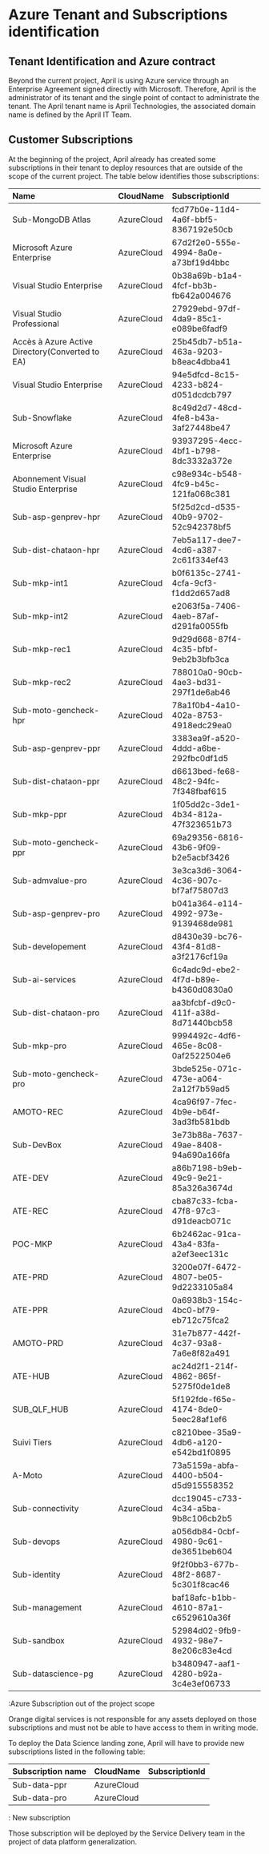 
# Azure Tenant and Subscriptions identification

## Tenant Identification and Azure contract

Beyond the current project, April is using Azure service through an Enterprise Agreement signed directly with Microsoft. Therefore, April is the administrator of its tenant and the single point of contact to administrate the tenant. The April tenant name is April Technologies, the associated domain name is defined by the April IT Team.

## Customer Subscriptions

At the beginning of the project, April already has created some subscriptions in their tenant to deploy resources that are outside of the scope of the current project.
The table below identifies those subscriptions:

| Name                                            | CloudName  | SubscriptionId                       |
| :---------------------------------------------- | :--------- | :----------------------------------- |
| Sub-MongoDB Atlas                               | AzureCloud | fcd77b0e-11d4-4a6f-bbf5-8367192e50cb |
| Microsoft Azure Enterprise                      | AzureCloud | 67d2f2e0-555e-4994-8a0e-a73bf19d4bbc |
| Visual Studio Enterprise                        | AzureCloud | 0b38a69b-b1a4-4fcf-bb3b-fb642a004676 |
| Visual Studio Professional                      | AzureCloud | 27929ebd-97df-4da9-85c1-e089be6fadf9 |
| Accès à Azure Active Directory(Converted to EA) | AzureCloud | 25b45db7-b51a-463a-9203-b8eac4dbba41 |
| Visual Studio Enterprise                        | AzureCloud | 94e5dfcd-8c15-4233-b824-d051dcdcb797 |
| Sub-Snowflake                                   | AzureCloud | 8c49d2d7-48cd-4fe8-b43a-3af27448be47 |
| Microsoft Azure Enterprise                      | AzureCloud | 93937295-4ecc-4bf1-b798-8dc3332a372e |
| Abonnement Visual Studio Enterprise             | AzureCloud | c98e934c-b548-4fc9-b45c-121fa068c381 |
| Sub-asp-genprev-hpr                             | AzureCloud | 5f25d2cd-d535-40b9-9702-52c942378bf5 |
| Sub-dist-chataon-hpr                            | AzureCloud | 7eb5a117-dee7-4cd6-a387-2c61f334ef43 |
| Sub-mkp-int1                                    | AzureCloud | b0f6135c-2741-4cfa-9cf3-f1dd2d657ad8 |
| Sub-mkp-int2                                    | AzureCloud | e2063f5a-7406-4aeb-87af-d291fa0055fb |
| Sub-mkp-rec1                                    | AzureCloud | 9d29d668-87f4-4c35-bfbf-9eb2b3bfb3ca |
| Sub-mkp-rec2                                    | AzureCloud | 788010a0-90cb-4ae3-bd31-297f1de6ab46 |
| Sub-moto-gencheck-hpr                           | AzureCloud | 78a1f0b4-4a10-402a-8753-4918edc29ea0 |
| Sub-asp-genprev-ppr                             | AzureCloud | 3383ea9f-a520-4ddd-a6be-292fbc0df1d5 |
| Sub-dist-chataon-ppr                            | AzureCloud | d6613bed-fe68-48c2-94fc-7f348fbaf615 |
| Sub-mkp-ppr                                     | AzureCloud | 1f05dd2c-3de1-4b34-812a-47f323651b73 |
| Sub-moto-gencheck-ppr                           | AzureCloud | 69a29356-6816-43b6-9f09-b2e5acbf3426 |
| Sub-admvalue-pro                                | AzureCloud | 3e3ca3d6-3064-4c36-907c-bf7af75807d3 |
| Sub-asp-genprev-pro                             | AzureCloud | b041a364-e114-4992-973e-9139468de981 |
| Sub-developement                                | AzureCloud | d8430e39-bc76-43f4-81d8-a3f2176cf19a |
| Sub-ai-services                                 | AzureCloud | 6c4adc9d-ebe2-4f7d-b89e-b4360d0830a0 |
| Sub-dist-chataon-pro                            | AzureCloud | aa3bfcbf-d9c0-411f-a38d-8d71440bcb58 |
| Sub-mkp-pro                                     | AzureCloud | 9994492c-4df6-465e-8c08-0af2522504e6 |
| Sub-moto-gencheck-pro                           | AzureCloud | 3bde525e-071c-473e-a064-2a12f7b59ad5 |
| AMOTO-REC                                       | AzureCloud | 4ca96f97-7fec-4b9e-b64f-3ad3fb581bdb |
| Sub-DevBox                                      | AzureCloud | 3e73b88a-7637-49ae-8408-94a690a166fa |
| ATE-DEV                                         | AzureCloud | a86b7198-b9eb-49c9-9e21-85a326a3674d |
| ATE-REC                                         | AzureCloud | cba87c33-fcba-47f8-97c3-d91deacb071c |
| POC-MKP                                         | AzureCloud | 6b2462ac-91ca-43a4-83fa-a2ef3eec131c |
| ATE-PRD                                         | AzureCloud | 3200e07f-6472-4807-be05-9d2233105a84 |
| ATE-PPR                                         | AzureCloud | 0a6938b3-154c-4bc0-bf79-eb712c75fca2 |
| AMOTO-PRD                                       | AzureCloud | 31e7b877-442f-4c37-93a8-7a6e8f82a491 |
| ATE-HUB                                         | AzureCloud | ac24d2f1-214f-4862-865f-5275f0de1de8 |
| SUB_QLF_HUB                                     | AzureCloud | 5f192fde-f65e-4174-8de0-5eec28af1ef6 |
| Suivi Tiers                                     | AzureCloud | c8210bee-35a9-4db6-a120-e542bd1f0895 |
| A-Moto                                          | AzureCloud | 73a5159a-abfa-4400-b504-d5d915558352 |
| Sub-connectivity                                | AzureCloud | dcc19045-c733-4c34-a5ba-9b8c106cb2b5 |
| Sub-devops                                      | AzureCloud | a056db84-0cbf-4980-9c61-de3651beb604 |
| Sub-identity                                    | AzureCloud | 9f2f0bb3-677b-48f2-8687-5c301f8cac46 |
| Sub-management                                  | AzureCloud | baf18afc-b1bb-4610-87a1-c6529610a36f |
| Sub-sandbox                                     | AzureCloud | 52984d02-9fb9-4932-98e7-8e206c83e4cd |
| Sub-datascience-pg                              | AzureCloud | b3480947-aaf1-4280-b92a-3c4e3ef06733 |

:Azure Subscription out of the project scope

Orange digital services is not responsible for any assets deployed on those subscriptions and must not be able to have access to them in writing mode.

To deploy the Data Science landing zone, April will have to provide new subscriptions listed in the following table:

| Subscription name  | CloudName  | SubscriptionId                       |
| :----------------- | :--------- | :----------------------------------- |
| Sub-data-ppr       | AzureCloud |                                      |
| Sub-data-pro       | AzureCloud |                                      |

: New subscription

Those subscription will be deployed by the Service Delivery team in the project of data platform generalization.
